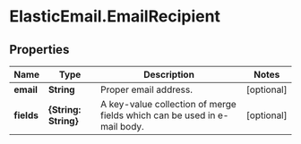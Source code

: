 # ElasticEmail.EmailRecipient

## Properties

Name | Type | Description | Notes
------------ | ------------- | ------------- | -------------
**email** | **String** | Proper email address. | [optional] 
**fields** | **{String: String}** | A key-value collection of merge fields which can be used in e-mail body. | [optional] 


